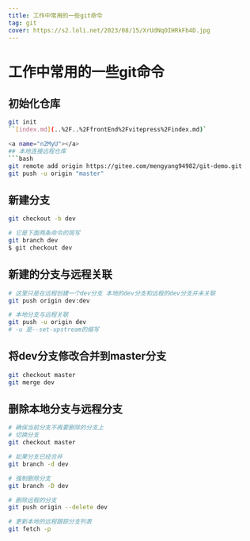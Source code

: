 ```yaml
---
title: 工作中常用的一些git命令
tag: git
cover: https://s2.loli.net/2023/08/15/XrUdNqOIHRkFb4D.jpg
---
```


# 工作中常用的一些git命令

<a name="s6vIa"></a>
## 初始化仓库
```bash
git init
``[index.md](..%2F..%2FfrontEnd%2Fvitepress%2Findex.md)`

<a name="n2MyU"></a>
## 本地连接远程仓库
```bash
git remote add origin https://gitee.com/mengyang94982/git-demo.git
git push -u origin "master"
```

<a name="ZT4QS"></a>
## 新建分支
```bash
git checkout -b dev

# 它是下面两条命令的简写
git branch dev
$ git checkout dev
```

<a name="ZDDyQ"></a>
## 新建的分支与远程关联
```bash
# 这里只是在远程创建一个dev分支 本地的dev分支和远程的dev分支并未关联
git push origin dev:dev

# 本地分支与远程关联
git push -u origin dev
# -u 是--set-upstream的缩写
```

<a name="xQneI"></a>
## 将dev分支修改合并到master分支
```bash
git checkout master
git merge dev
```

<a name="aEchf"></a>
## 删除本地分支与远程分支
```bash
# 确保当前分支不再要删除的分支上
# 切换分支
git checkout master

# 如果分支已经合并
git branch -d dev

# 强制删除分支
git branch -D dev

# 删除远程的分支
git push origin --delete dev

# 更新本地的远程跟踪分支列表
git fetch -p
```

